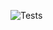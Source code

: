 ![Tests](https://github.com/zhewenshen/applied-cryptography-project/actions/workflows/main.yml/badge.svg?branch=main)
